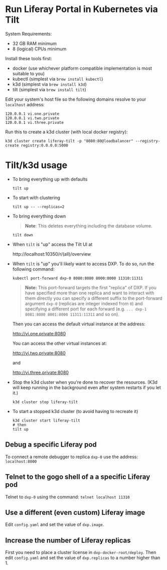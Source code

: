 # Run Liferay Portal in Kubernetes via Tilt

System Requirements:
* 32 GB RAM minimum
* 8 (logical) CPUs minimum

Install these tools first:
* docker (use whichever platform compatible implementation is most suitable to you)
* kubectl (simplest via `brew install kubectl`)
* k3d (simplest via `brew install k3d`)
* tilt (simplest via `brew install tilt`)

Edit your system's host file so the following domains resolve to your `localhost` address:

```
120.0.0.1 vi.one.private
120.0.0.1 vi.two.private
120.0.0.1 vi.three.private
```

Run this to create a k3d cluster (with local docker registry):

```shell
k3d cluster create liferay-tilt -p "8080:80@loadbalancer" --registry-create registry:0.0.0.0:5000
```

# Tilt/k3d usage

* To bring everything up with defaults

  ```shell
  tilt up
  ```

* To start with clustering

  ```shell
  tilt up -- --replicas=2
  ```

* To bring everything down

  > __Note__: This deletes everything including the database volume.

  ```shell
  tilt down
  ```

* When `tilt` is "up" access the Tilt UI at

  http://localhost:10350/r/(all)/overview

* When `tilt` is "up" you'll likely want to access DXP. To do so, run the following command:

  ```
  kubectl port-forward dxp-0 8080:8080 8000:8000 11310:11311
  ```

  > __Note:__ This port-forward targets the first "replica" of DXP. If you have specified more than one replica and want to interact with them directly you can specify a different suffix to the port-forward argument `dxp-0` (replicas are integer indexed from `0`) and specifying a different port for each forward (e.g. `... dxp-1 8081:8080 8001:8000 11311:11311` and so on).

  Then you can access the default virtual instance at the address:

  http://vi.one.private:8080

  You can access the other virtual instances at:

  http://vi.two.private:8080

  and

  http://vi.three.private:8080

* Stop the k3d cluster when you're done to recover the resources. (K3d will keep running in the background even after system restarts if you let it.)

  ```shell
  k3d cluster stop liferay-tilt
  ```

* To start a stopped k3d cluster (to avoid having to recreate it)

  ```shell
  k3d cluster start liferay-tilt
  # then
  tilt up
  ```

## Debug a specific Liferay pod

To connect a remote debugger to replica `dxp-0` use the address: `localhost:8000`

## Telnet to the gogo shell of a a specific Liferay pod

Telnet to `dxp-0` using the command: `telnet localhost 11310`

## Use a different (even custom) Liferay image

Edit `config.yaml` and set the value of `dxp.image`.

## Increase the number of Liferay replicas

First you need to place a cluster license in `dxp-docker-root/deploy`. Then
edit `config.yaml` and set the value of `dxp.replicas` to a number higher than 1.
